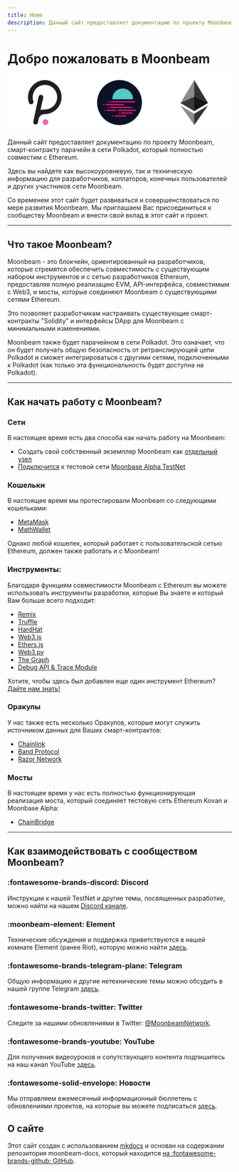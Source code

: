 ```yaml
---
title: Home
description: Данный сайт предоставляет документацию по проекту Moonbeam, смарт-контракту парачейн в сети Polkadot, который полностью совместим с Ethereum.
---
```


# Добро пожаловать в Moonbeam

![Main Page Banner](/images/main-banner.png)

Данный сайт предоставляет документацию по проекту Moonbeam, смарт-контракту парачейн в сети Polkadot, который полностью совместим с Ethereum. 

Здесь вы найдете как высокоуровневую, так и техническую информацию для разработчиков, коллаторов, конечных пользователей и других участников сети Moonbeam.

Со временем этот сайт будет развиваться и совершенствоваться по мере развития Moonbeam. Мы приглашаем Вас присоединиться к сообществу Moonbeam и внести свой вклад в этот сайт и проект.


---

## Что такое Moonbeam? 

Moonbeam - это блокчейн, ориентированный на разработчиков, которые стремятся обеспечить совместимость с существующим набором инструментов и с сетью разработчиков Ethereum, предоставляя полную реализацию EVM, API-интерфейса, совместимым с Web3, и мосты, которые соединяют Moonbeam с существующими сетями Ethereum.

Это позволяет разработчикам настраивать существующие смарт-контракты "Solidity" и интерфейсы DApp для Moonbeam с минимальными изменениями.

Moonbeam также будет парачейном в сети Polkadot. Это означает, что он будет получать общую безопасность от ретранслирующей цепи Polkadot и сможет интегрироваться с другими сетями, подключенными к Polkadot (как только эта функциональность будет доступна на Polkadot).


---

## Как начать работу с Moonbeam?

### Сети

В настоящее время есть два способа как начать работу на  Moonbeam: 

 - Создать свой собственный экземпляр Moonbeam как [отдельный узел](/getting-started/local-node/setting-up-a-node/)
 - [Подключится](/getting-started/testnet/connect/) к тестовой сети [Moonbase Alpha TestNet](/networks/testnet/)

### Кошельки

В настоящее время мы протестировали Moonbeam со следующими кошельками:

 - [MetaMask](/integrations/wallets/metamask/)
 - [MathWallet](/integrations/wallets/mathwallet/)

Однако любой кошелек, который работает с пользовательской сетью Ethereum, должен также работать и с Moonbeam!

### Инструменты:

Благодаря функциям совместимости Moonbeam с Ethereum вы можете использовать инструменты разработки, которые Вы знаете и который Вам больше всего подходит:

 - [Remix](/integrations/remix/)
 - [Truffle](/integrations/trufflebox/)
 - [HardHat](/integrations/hardhat/)
 - [Web3.js](/integrations/ethlibraries/web3js/)
 - [Ethers.js](/integrations/ethlibraries/etherjs/)
 - [Web3.py](/integrations/ethlibraries/web3py/)
 - [The Graph](/integrations/thegraph/)
 - [Debug API & Trace Module](/integrations/debug-trace/)

 Хотите, чтобы здесь был добавлен еще один инструмент Ethereum? [Дайте нам знать!](https://discord.gg/PfpUATX)

### Оракулы

 У нас также есть несколько Оракулов, которые могут служить источником данных для Ваших смарт-контрактов:

 - [Chainlink](/integrations/oracles/chainlink/)
 - [Band Protocol](/integrations/oracles/band-protocol/)
 - [Razor Network](/integrations/oracles/razor-network/)

### Мосты

В настоящее время у нас есть полностью функционирующая реализация моста, который соединяет тестовую сеть Ethereum Kovan и Moonbase Alpha:

 - [ChainBridge](/integrations/bridges/ethereum/chainbridge/)

---

## Как взаимодействовать с сообществом Moonbeam? 

### :fontawesome-brands-discord:  Discord  
Инструкции к нашей TestNet и другие темы, посвященных разработке, можно найти на нашем [Discord канале](https://discord.gg/PfpUATX).

### :moonbeam-element:  Element  
Технические обсуждения и поддержка приветствуются в нашей комнате Element (ранее Riot), которую можно найти [здесь](https://app.element.io/#/room/#moonbeam:matrix.org).

### :fontawesome-brands-telegram-plane:  Telegram  
Общую информацию и другие нетехнические темы можно обсудить в нашей группе Telegram [здесь](https://t.me/Moonbeam_Official).

### :fontawesome-brands-twitter:  Twitter  
Следите за нашими обновлениями в Twitter: [@MoonbeamNetwork](https://twitter.com/MoonbeamNetwork).

### :fontawesome-brands-youtube:  YouTube  
Для получения видеоуроков и сопутствующего контента подпишитесь на наш канал YouTube [здесь](https://www.youtube.com/c/MoonbeamNetwork).

### :fontawesome-solid-envelope:  Новости  
Мы отправляем ежемесячный информационный бюллетень с обновлениями проектов, на которые вы можете подписаться [здесь](https://moonbeam.network/newsletter/).

## О сайте 
Этот сайт создан с использованием [mkdocs](https://www.mkdocs.org/) и основан на содержании репозитория moonbeam-docs, который находится [на :fontawesome-brands-github: GitHub](https://github.com/PureStake/moonbeam-docs).
